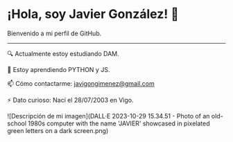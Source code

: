 # ¡Hola, soy Javier González! 👋

Bienvenido a mi perfil de GitHub. 

---

🔍 Actualmente estoy estudiando DAM.



🌱 Estoy aprendiendo PYTHON y JS.



📫 Cómo contactarme: javigongimenez@gmail.com



⚡ Dato curioso: Nací el 28/07/2003 en Vigo.

![Descripción de mi imagen](DALL·E 2023-10-29 15.34.51 - Photo of an old-school 1980s computer with the name 'JAVIER' showcased in pixelated green letters on a dark screen.png)

